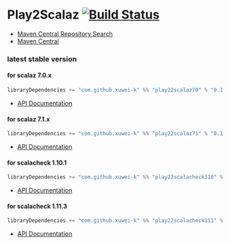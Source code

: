 # Play2Scalaz [![Build Status](https://secure.travis-ci.org/xuwei-k/play2scalaz.png?branch=master)](http://travis-ci.org/xuwei-k/play2scalaz)

- [Maven Central Repository Search](http://search.maven.org/#search%7Cga%7C1%7Cg%3A%22com.github.xuwei-k%22)
- [Maven Central](http://repo1.maven.org/maven2/com/github/xuwei-k/)

### latest stable version

#### for scalaz 7.0.x

```scala
libraryDependencies += "com.github.xuwei-k" %% "play22scalaz70" % "0.1.4"
```

- [API Documentation](https://oss.sonatype.org/service/local/repositories/releases/archive/com/github/xuwei-k/play22scalaz70_2.10/0.1.4/play22scalaz70_2.10-0.1.4-javadoc.jar/!/index.html)

#### for scalaz 7.1.x

```scala
libraryDependencies += "com.github.xuwei-k" %% "play22scalaz71" % "0.1.4"
```

- [API Documentation](https://oss.sonatype.org/service/local/repositories/releases/archive/com/github/xuwei-k/play22scalaz71_2.10/0.1.4/play22scalaz71_2.10-0.1.4-javadoc.jar/!/index.html)


#### for scalacheck 1.10.1

```scala
libraryDependencies += "com.github.xuwei-k" %% "play22scalacheck110" % "0.1.4"
```

- [API Documentation](https://oss.sonatype.org/service/local/repositories/releases/archive/com/github/xuwei-k/play22scalacheck110_2.10/0.1.4/play22scalacheck110_2.10-0.1.4-javadoc.jar/!/index.html)

#### for scalacheck 1.11.3

```scala
libraryDependencies += "com.github.xuwei-k" %% "play22scalacheck111" % "0.1.4"
```

- [API Documentation](https://oss.sonatype.org/service/local/repositories/releases/archive/com/github/xuwei-k/play22scalacheck111_2.10/0.1.4/play22scalacheck111_2.10-0.1.4-javadoc.jar/!/index.html)


